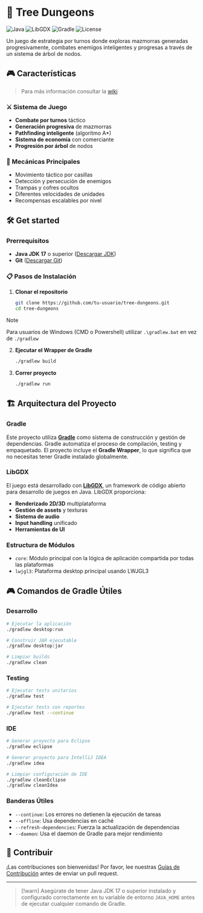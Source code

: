 # 🏰 Tree Dungeons

![Java](https://img.shields.io/badge/Java-17%2B-orange)
![LibGDX](https://img.shields.io/badge/LibGDX-1.12.0-red)
![Gradle](https://img.shields.io/badge/Gradle-Wrapper-green)
![License](https://img.shields.io/badge/License-MIT-blue)

Un juego de estrategia por turnos donde exploras mazmorras generadas progresivamente, combates enemigos inteligentes y progresas a través de un sistema de árbol de nodos.

## 🎮 Características

> Para más información consultar la [wiki](https://github.com/Frankvhs/graph-project-game/wiki/Idea-del-juego)

### ⚔️ Sistema de Juego
- **Combate por turnos** táctico
- **Generación progresiva** de mazmorras
- **Pathfinding inteligente** (algoritmo A*)
- **Sistema de economía** con comerciante
- **Progresión por árbol** de nodos

### 🎯 Mecánicas Principales
- Movimiento táctico por casillas
- Detección y persecución de enemigos
- Trampas y cofres ocultos
- Diferentes velocidades de unidades
- Recompensas escalables por nivel

## 🛠️ Get started

### Prerrequisitos
- **Java JDK 17** o superior ([Descargar JDK](https://www.oracle.com/java/technologies/javase/jdk17-archive-downloads.html))
- **Git** ([Descargar Git](https://git-scm.com/))

### 📋 Pasos de Instalación

1. **Clonar el repositorio**
   ```bash
   git clone https://github.com/tu-usuario/tree-dungeons.git
   cd tree-dungeons
   ```

> [!note]
> Para usuarios de Windows (CMD o Powershell) utilizar `.\gradlew.bat` en vez de `./gradlew`

2. **Ejecutar el Wrapper de Gradle**
   ```bash
   ./gradlew build
   ```

3. **Correr proyecto**
   ```bash
   ./gradlew run
   ```

## 🏗️ Arquitectura del Proyecto

### Gradle
Este proyecto utiliza [**Gradle**](https://gradle.org/) como sistema de construcción y gestión de dependencias. Gradle automatiza el proceso de compilación, testing y empaquetado. El proyecto incluye el **Gradle Wrapper**, lo que significa que no necesitas tener Gradle instalado globalmente.

### LibGDX
El juego está desarrollado con [**LibGDX**](https://libgdx.com/), un framework de código abierto para desarrollo de juegos en Java. LibGDX proporciona:

- **Renderizado 2D/3D** multiplataforma
- **Gestión de assets** y texturas
- **Sistema de audio**
- **Input handling** unificado
- **Herramientas de UI**

### Estructura de Módulos
- `core`: Módulo principal con la lógica de aplicación compartida por todas las plataformas
- `lwjgl3`: Plataforma desktop principal usando LWJGL3

## 🎮 Comandos de Gradle Útiles

### Desarrollo
```bash
# Ejecutar la aplicación
./gradlew desktop:run

# Construir JAR ejecutable
./gradlew desktop:jar

# Limpiar builds
./gradlew clean
```

### Testing
```bash
# Ejecutar tests unitarios
./gradlew test

# Ejecutar tests con reportes
./gradlew test --continue
```

### IDE
```bash
# Generar proyecto para Eclipse
./gradlew eclipse

# Generar proyecto para IntelliJ IDEA
./gradlew idea

# Limpiar configuración de IDE
./gradlew cleanEclipse
./gradlew cleanIdea
```

### Banderas Útiles
- `--continue`: Los errores no detienen la ejecución de tareas
- `--offline`: Usa dependencias en caché
- `--refresh-dependencies`: Fuerza la actualización de dependencias
- `--daemon`: Usa el daemon de Gradle para mejor rendimiento

## 🤝 Contribuir

¡Las contribuciones son bienvenidas! Por favor, lee nuestras [Guías de Contribución](CONTRIBUTING.md) antes de enviar un pull request.

---

> [!warn] 
> Asegúrate de tener Java JDK 17 o superior instalado y configurado correctamente en tu variable de entorno `JAVA_HOME` antes de ejecutar cualquier comando de Gradle.